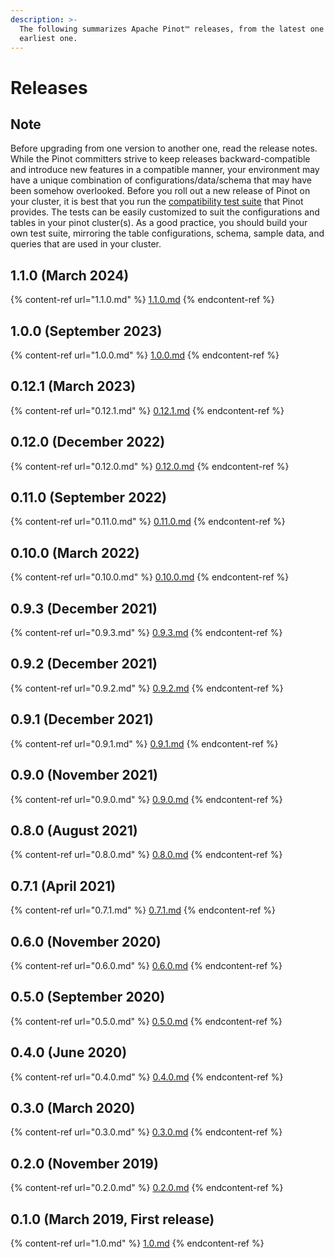 ```yaml
---
description: >-
  The following summarizes Apache Pinot™ releases, from the latest one to the
  earliest one.
---
```


# Releases

## Note

Before upgrading from one version to another one, read the release notes. While the Pinot committers strive to keep releases backward-compatible and introduce new features in a compatible manner, your environment may have a unique combination of configurations/data/schema that may have been somehow overlooked. Before you roll out a new release of Pinot on your cluster, it is best that you run the [compatibility test suite](../../operators/operating-pinot/upgrading-pinot-cluster.md) that Pinot provides. The tests can be easily customized to suit the configurations and tables in your pinot cluster(s). As a good practice, you should build your own test suite, mirroring the table configurations, schema, sample data, and queries that are used in your cluster.

## 1.1.0 (March 2024)

{% content-ref url="1.1.0.md" %}
[1.1.0.md](1.1.0.md)
{% endcontent-ref %}

## 1.0.0 (September 2023)

{% content-ref url="1.0.0.md" %}
[1.0.0.md](1.0.0.md)
{% endcontent-ref %}

## 0.12.1 (March 2023)

{% content-ref url="0.12.1.md" %}
[0.12.1.md](0.12.1.md)
{% endcontent-ref %}

## 0.12.0 (December 2022)

{% content-ref url="0.12.0.md" %}
[0.12.0.md](0.12.0.md)
{% endcontent-ref %}

## 0.11.0 (September 2022)

{% content-ref url="0.11.0.md" %}
[0.11.0.md](0.11.0.md)
{% endcontent-ref %}

## 0.10.0 (March 2022)

{% content-ref url="0.10.0.md" %}
[0.10.0.md](0.10.0.md)
{% endcontent-ref %}

## 0.9.3 (December 2021)

{% content-ref url="0.9.3.md" %}
[0.9.3.md](0.9.3.md)
{% endcontent-ref %}

## 0.9.2 (December 2021)

{% content-ref url="0.9.2.md" %}
[0.9.2.md](0.9.2.md)
{% endcontent-ref %}

## 0.9.1 (December 2021)

{% content-ref url="0.9.1.md" %}
[0.9.1.md](0.9.1.md)
{% endcontent-ref %}

## 0.9.0 (November 2021)

{% content-ref url="0.9.0.md" %}
[0.9.0.md](0.9.0.md)
{% endcontent-ref %}

## 0.8.0 (August 2021)

{% content-ref url="0.8.0.md" %}
[0.8.0.md](0.8.0.md)
{% endcontent-ref %}

## 0.7.1 (April 2021)

{% content-ref url="0.7.1.md" %}
[0.7.1.md](0.7.1.md)
{% endcontent-ref %}

## 0.6.0 (November 2020)

{% content-ref url="0.6.0.md" %}
[0.6.0.md](0.6.0.md)
{% endcontent-ref %}

## 0.5.0 (September 2020)

{% content-ref url="0.5.0.md" %}
[0.5.0.md](0.5.0.md)
{% endcontent-ref %}

## 0.4.0 (June 2020)

{% content-ref url="0.4.0.md" %}
[0.4.0.md](0.4.0.md)
{% endcontent-ref %}

## 0.3.0 (March 2020)

{% content-ref url="0.3.0.md" %}
[0.3.0.md](0.3.0.md)
{% endcontent-ref %}

## 0.2.0 (November 2019)

{% content-ref url="0.2.0.md" %}
[0.2.0.md](0.2.0.md)
{% endcontent-ref %}

## 0.1.0 (March 2019, First release)

{% content-ref url="1.0.md" %}
[1.0.md](1.0.md)
{% endcontent-ref %}
